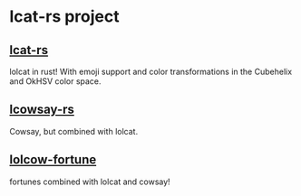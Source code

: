 # lcat-rs project

## [lcat-rs](./lcat)
lolcat in rust! With emoji support and color transformations in the Cubehelix and OkHSV color space.

## [lcowsay-rs](./lcowsay-rs)
Cowsay, but combined with lolcat.

## [lolcow-fortune](./lolcow-fortune)
fortunes combined with lolcat and cowsay!
